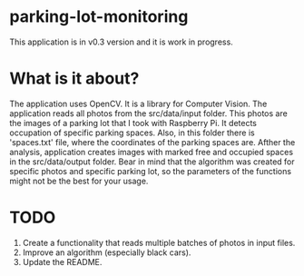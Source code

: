 # parking-lot-monitoring
This application is in v0.3 version and it is work in progress.

# What is it about?
The application uses OpenCV. It is a library for Computer Vision. 
The application reads all photos from the src/data/input folder. This photos are the images of a parking lot that I took with Raspberry Pi. It detects occupation of specific parking spaces. Also, in this folder there is 'spaces.txt' file, where the coordinates of the parking spaces are.  Afther the analysis, application creates images with marked free and occupied spaces in the src/data/output folder. Bear in mind that the algorithm was created for specific photos and specific parking lot, so the parameters of the functions might not be the best for your usage. 

# TODO
1. Create a functionality that reads multiple batches of photos in input files.
2. Improve an algorithm (especially black cars).
3. Update the README.
